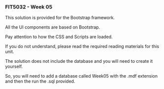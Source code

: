 ### FIT5032 - Week 05

This solution is provided for the Bootstrap framework.

All the UI components are based on Bootstrap.

Pay attention to how the CSS and Scripts are loaded.

If you do not understand, please read the required reading materials for this unit.

The solution does not include the database and you will need to create it yourself.

So, you will need to add a database called Week05 with the .mdf extension and then the run the .sql provided.

